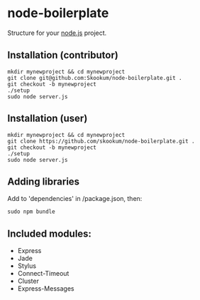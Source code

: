 # node-boilerplate
      
  Structure for your [node.js](http://nodejs.org) project.

## Installation (contributor)

    mkdir mynewproject && cd mynewproject
    git clone git@github.com:Skookum/node-boilerplate.git .
    git checkout -b mynewproject
    ./setup
    sudo node server.js
  
## Installation (user)

    mkdir mynewproject && cd mynewproject
    git clone https://github.com/skookum/node-boilerplate.git .
    git checkout -b mynewproject
    ./setup
    sudo node server.js

## Adding libraries

  Add to 'dependencies' in /package.json, then:
  
    sudo npm bundle
    
## Included modules:

  - Express
  - Jade
  - Stylus
  - Connect-Timeout
  - Cluster
  - Express-Messages
  